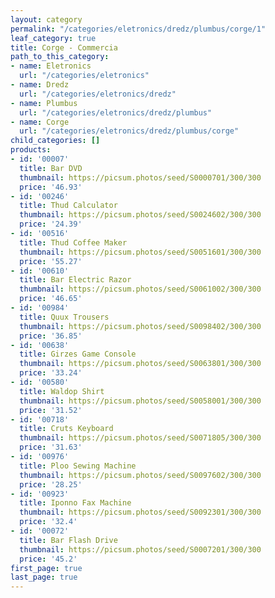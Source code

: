 ```yaml
---
layout: category
permalink: "/categories/eletronics/dredz/plumbus/corge/1"
leaf_category: true
title: Corge - Commercia
path_to_this_category:
- name: Eletronics
  url: "/categories/eletronics"
- name: Dredz
  url: "/categories/eletronics/dredz"
- name: Plumbus
  url: "/categories/eletronics/dredz/plumbus"
- name: Corge
  url: "/categories/eletronics/dredz/plumbus/corge"
child_categories: []
products:
- id: '00007'
  title: Bar DVD
  thumbnail: https://picsum.photos/seed/S0000701/300/300
  price: '46.93'
- id: '00246'
  title: Thud Calculator
  thumbnail: https://picsum.photos/seed/S0024602/300/300
  price: '24.39'
- id: '00516'
  title: Thud Coffee Maker
  thumbnail: https://picsum.photos/seed/S0051601/300/300
  price: '55.27'
- id: '00610'
  title: Bar Electric Razor
  thumbnail: https://picsum.photos/seed/S0061002/300/300
  price: '46.65'
- id: '00984'
  title: Quux Trousers
  thumbnail: https://picsum.photos/seed/S0098402/300/300
  price: '36.85'
- id: '00638'
  title: Girzes Game Console
  thumbnail: https://picsum.photos/seed/S0063801/300/300
  price: '33.24'
- id: '00580'
  title: Waldop Shirt
  thumbnail: https://picsum.photos/seed/S0058001/300/300
  price: '31.52'
- id: '00718'
  title: Cruts Keyboard
  thumbnail: https://picsum.photos/seed/S0071805/300/300
  price: '31.63'
- id: '00976'
  title: Ploo Sewing Machine
  thumbnail: https://picsum.photos/seed/S0097602/300/300
  price: '28.25'
- id: '00923'
  title: Iponno Fax Machine
  thumbnail: https://picsum.photos/seed/S0092301/300/300
  price: '32.4'
- id: '00072'
  title: Bar Flash Drive
  thumbnail: https://picsum.photos/seed/S0007201/300/300
  price: '45.2'
first_page: true
last_page: true
---
```

